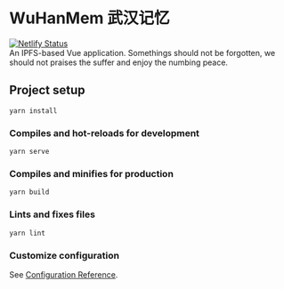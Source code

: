 # WuHanMem 武汉记忆  
[![Netlify Status](https://api.netlify.com/api/v1/badges/36579f7e-a46a-48a3-bcf0-36f3cb8d9b6d/deploy-status)](https://app.netlify.com/sites/wuhanmem/deploys)  
An IPFS-based Vue application. Somethings should not be forgotten, we should not praises the suffer and enjoy the numbing peace.
## Project setup
```
yarn install
```

### Compiles and hot-reloads for development
```
yarn serve
```

### Compiles and minifies for production
```
yarn build
```

### Lints and fixes files
```
yarn lint
```

### Customize configuration
See [Configuration Reference](https://cli.vuejs.org/config/).

